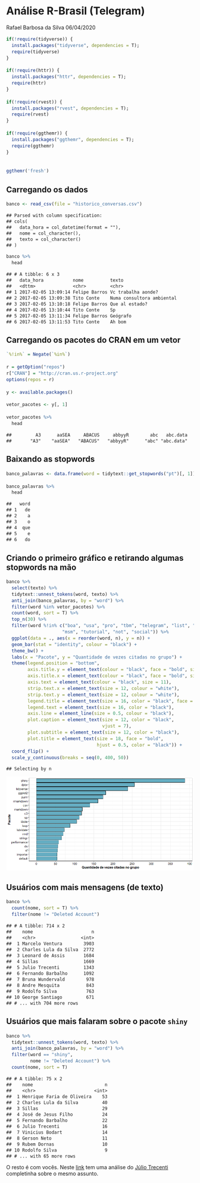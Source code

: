 Análise R-Brasil (Telegram)
================
Rafael Barbosa da Silva
06/04/2020

``` r
if(!require(tidyverse)) {
  install.packages("tidyverse", dependencies = T);
  require(tidyverse)
}

if(!require(httr)) {
  install.packages("httr", dependencies = T);
  require(httr)
}

if(!require(rvest)) {
  install.packages("rvest", dependencies = T);
  require(rvest)
}

if(!require(ggthemr)) {
  install.packages("ggthemr", dependencies = T);
  require(ggthemr)
}


ggthemr('fresh')
```

## Carregando os dados

``` r
banco <- read_csv(file = "historico_conversas.csv")
```

    ## Parsed with column specification:
    ## cols(
    ##   data_hora = col_datetime(format = ""),
    ##   nome = col_character(),
    ##   texto = col_character()
    ## )

``` r
banco %>% 
  head
```

    ## # A tibble: 6 x 3
    ##   data_hora           nome          texto                    
    ##   <dttm>              <chr>         <chr>                    
    ## 1 2017-02-05 13:09:14 Felipe Barros Vc trabalha aonde?       
    ## 2 2017-02-05 13:09:38 Tito Conte    Numa consultora ambiental
    ## 3 2017-02-05 13:10:18 Felipe Barros Que al estado?           
    ## 4 2017-02-05 13:10:44 Tito Conte    Sp                       
    ## 5 2017-02-05 13:11:34 Felipe Barros Geógrafo                 
    ## 6 2017-02-05 13:11:53 Tito Conte    Ah bom

## Carregando os pacotes do CRAN em um vetor

``` r
`%!in%` = Negate(`%in%`)

r = getOption("repos")
r["CRAN"] = "http://cran.us.r-project.org"
options(repos = r)

y <- available.packages()

vetor_pacotes <- y[, 1]

vetor_pacotes %>% 
  head
```

    ##         A3      aaSEA     ABACUS     abbyyR        abc   abc.data 
    ##       "A3"    "aaSEA"   "ABACUS"   "abbyyR"      "abc" "abc.data"

## Baixando as stopwords

``` r
banco_palavras <- data.frame(word = tidytext::get_stopwords("pt")[, 1])

banco_palavras %>% 
  head
```

    ##   word
    ## 1   de
    ## 2    a
    ## 3    o
    ## 4  que
    ## 5    e
    ## 6   do

## Criando o primeiro gráfico e retirando algumas stopwords na mão

``` r
banco %>% 
  select(texto) %>%
  tidytext::unnest_tokens(word, texto) %>%
  anti_join(banco_palavras, by = "word") %>%
  filter(word %in% vetor_pacotes) %>%
  count(word, sort = T) %>%
  top_n(30) %>%
  filter(word %!in% c("boa", "usa", "pro", "tbm", "telegram", "list", "rio",
                     "msm", "tutorial", "not", "social")) %>%
  ggplot(data = ., aes(x = reorder(word, n), y = n)) +
  geom_bar(stat = "identity", colour = "black") +
  theme_bw() +
  labs(x = "Pacote", y = "Quantidade de vezes citadas no grupo") +
  theme(legend.position = "bottom",
        axis.title.y = element_text(colour = "black", face = "bold", size = 12),
        axis.title.x = element_text(colour = "black", face = "bold", size = 12),
        axis.text = element_text(colour = "black", size = 11),
        strip.text.x = element_text(size = 12, colour = "white"),
        strip.text.y = element_text(size = 12, colour = "white"),
        legend.title = element_text(size = 16, color = "black", face = "bold"),
        legend.text = element_text(size = 16, color = "black"),
        axis.line = element_line(size = 0.5, colour = "black"),
        plot.caption = element_text(size = 12, color = "black",
                                    vjust = 7),
        plot.subtitle = element_text(size = 12, color = "black"),
        plot.title = element_text(size = 18, face = "bold",
                                  hjust = 0.5, color = "black")) +
  coord_flip() +
  scale_y_continuous(breaks = seq(0, 400, 50))
```

    ## Selecting by n

![](Script_files/figure-gfm/unnamed-chunk-2-1.png)<!-- -->

## Usuários com mais mensagens (de texto)

``` r
banco %>%
  count(nome, sort = T) %>%
  filter(nome != "Deleted Account")
```

    ## # A tibble: 714 x 2
    ##    nome                      n
    ##    <chr>                 <int>
    ##  1 Marcelo Ventura        3903
    ##  2 Charles Lula da Silva  2772
    ##  3 Leonard de Assis       1684
    ##  4 Sillas                 1669
    ##  5 Julio Trecenti         1343
    ##  6 Fernando Barbalho      1092
    ##  7 Bruna Wundervald        978
    ##  8 Andre Mesquita          843
    ##  9 Rodolfo Silva           763
    ## 10 George Santiago         671
    ## # ... with 704 more rows

## Usuários que mais falaram sobre o pacote `shiny`

``` r
banco %>%
  tidytext::unnest_tokens(word, texto) %>%
  anti_join(banco_palavras, by = "word") %>%
  filter(word == "shiny",
         nome != "Deleted Account") %>%
  count(nome, sort = T)
```

    ## # A tibble: 75 x 2
    ##    nome                           n
    ##    <chr>                      <int>
    ##  1 Henrique Faria de Oliveira    53
    ##  2 Charles Lula da Silva         40
    ##  3 Sillas                        29
    ##  4 José de Jesus Filho           24
    ##  5 Fernando Barbalho             22
    ##  6 Julio Trecenti                16
    ##  7 Vinicius Bodart               14
    ##  8 Gerson Neto                   11
    ##  9 Rubem Dornas                  10
    ## 10 Rodolfo Silva                  9
    ## # ... with 65 more rows

O resto é com vocês. Neste
[link](https://www.curso-r.com/blog/2019-09-10-rbrasil/) tem uma análise
do [Júlio Trecenti](https://github.com/jtrecenti) completinha sobre o
mesmo assunto.
